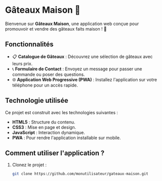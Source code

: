 # Gâteaux Maison 🍰

Bienvenue sur **Gâteaux Maison**, une application web conçue pour promouvoir et vendre des gâteaux faits maison ! 🧁

## Fonctionnalités
- 📋 **Catalogue de Gâteaux** : Découvrez une sélection de gâteaux avec leurs prix.
- 📞 **Formulaire de Contact** : Envoyez un message pour passer une commande ou poser des questions.
- 🌐 **Application Web Progressive (PWA)** : Installez l'application sur votre téléphone pour un accès rapide.

## Technologie utilisée
Ce projet est construit avec les technologies suivantes :
- **HTML5** : Structure du contenu.
- **CSS3** : Mise en page et design.
- **JavaScript** : Interaction dynamique.
- **PWA** : Pour rendre l'application installable sur mobile.

## Comment utiliser l'application ?
1. Clonez le projet :
   ```bash
   git clone https://github.com/monutilisateur/gateaux-maison.git
